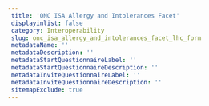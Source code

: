 ```yaml
--- 
 title: 'ONC ISA Allergy and Intolerances Facet' 
 displayinlist: false 
 category: Interoperability
 slug: onc_isa_allergy_and_intolerances_facet_lhc_form
 metadataName: ''
 metadataDescription: ''
 metadataStartQuestionnaireLabel: ''
 metadataStartQuestionnaireDescription: ''
 metadataInviteQuestionnaireLabel: ''
 metadataInviteQuestionnaireDescription: ''
 sitemapExclude: true
---
```

